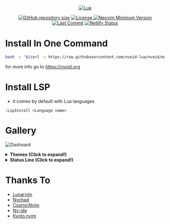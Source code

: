 <div align="center">
        
[![Lua](https://img.shields.io/badge/Made%20with%20Lua-blue.svg?style=for-the-badge&logo=lua)](https://lua.org)

</div>

<div align="center">

<a href="https://github.com/nvoid-lua/nvoid"
        ><img
            src="https://img.shields.io/github/repo-size/nvoid-lua/nvoid?style=flat-square&label=Repo"
            alt="GitHub repository size"
    /></a>
<a href="https://github.com/nvoid-lua/nvoid/blob/main/LICENSE"
        ><img
            src="https://img.shields.io/github/license/nvoid-lua/nvoid?style=flat-square&logo=GNU&label=License"
            alt="License"
    />
[![Neovim Minimum Version](https://img.shields.io/badge/Neovim-0.6+-blueviolet.svg?style=flat-square&logo=Neovim&logoColor=white)](https://github.com/neovim/neovim)
 [![Last Commit](https://img.shields.io/github/last-commit/nvoid-lua/nvoid.svg?style=flat-square&label=Last%20Commit&color=58eb34)](https://github.com/nvoid-lua/nvoid/pulse)
[![Netlify Status](https://api.netlify.com/api/v1/badges/215cd34c-a660-4a6d-b85d-0af87869dc7c/deploy-status)](https://app.netlify.com/sites/nvoid/deploys)



</div>


# Install In One Command
```bash
bash -c "$(curl -s https://raw.githubusercontent.com/nvoid-lua/nvoid/main/.github/installer.sh)"
```

for more info go to https://nvoid.org


# Install LSP
+ it comes by default with Lua languages
```vim
:LspInstall <Language name>
```
        
# Gallery
![Dashoard](https://user-images.githubusercontent.com/94284073/174412850-161245ef-d58d-420a-bf9e-a8f6860c7693.png)

<details><summary> <b>Themes (Click to expand!)</b></summary>
 
![catppuccin](https://user-images.githubusercontent.com/94284073/174412677-325eb0a3-f8d8-4ca0-9529-de31b57e2743.png)
![Classic Dark](https://user-images.githubusercontent.com/94284073/174412661-b0b57330-8a63-4c47-880a-9570e2809bc9.png)
![Nord](https://user-images.githubusercontent.com/94284073/174412671-916e9fb5-e863-43a7-b9f9-d9974059945e.png)
![Onedark](https://user-images.githubusercontent.com/94284073/174412713-6db538c3-5909-4b09-8ad6-76e61d651162.png)
![Solarized](https://user-images.githubusercontent.com/94284073/174412746-c30fedda-3609-4869-ac3e-4c278dee7101.png)
![TokyoDark](https://user-images.githubusercontent.com/94284073/174412765-b85d6ed5-fa00-498e-835a-b48478824410.png)
![UWU](https://user-images.githubusercontent.com/94284073/174412787-202e2e24-09aa-43f8-b97a-5df6128630bf.png)

</details>

<details><summary> <b>Status Line (Click to expand!)</b></summary>
  
![Lunarvim](https://user-images.githubusercontent.com/94284073/174413614-fed64601-c8e8-45a5-9254-326f981aa84f.png)
![Minimal](https://user-images.githubusercontent.com/94284073/174413615-8d015e91-d6b8-45d4-be4a-95712e8c9ee4.png)
![Nvchad](https://user-images.githubusercontent.com/94284073/174413617-05e2e3d0-b786-44be-90be-a42665ae6e1c.png)
![Nvoid](https://user-images.githubusercontent.com/94284073/174413619-d75e0d64-6e04-4a23-a131-073742e38f73.png)
 
</details>
        
# Thanks To
+ [Lunarvim](https://github.com/LunarVim/LunarVim)
+ [Nvchad](https://github.com/NvChad/NvChad)
+ [CosmicNvim](https://github.com/mattleong/CosmicNvim)
+ [Nv-ide](https://github.com/crivotz/nv-ide)
+ [Kyoto.nvim](https://github.com/samrath2007/kyoto.nvim) 
